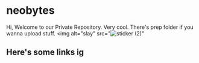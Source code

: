 # neobytes
Hi, Welcome to our Private Repository. Very cool.
There's prep folder if you wanna upload stuff.
<picture>
  <source media="(prefers-color-scheme: dark)" srcset="![sticker (2)](https://github.com/qiaodotzip/neobytes/assets/139465626/b397e0a0-7768-418f-b79c-bd0f20a5aa33)">
  <source media="(prefers-color-scheme: light)" srcset="![sticker (2)](https://github.com/qiaodotzip/neobytes/assets/139465626/b397e0a0-7768-418f-b79c-bd0f20a5aa33)">
  <img alt="slay" src="![sticker (2)](https://github.com/qiaodotzip/neobytes/assets/139465626/b397e0a0-7768-418f-b79c-bd0f20a5aa33)"
>
</picture>

## Here's some links ig

